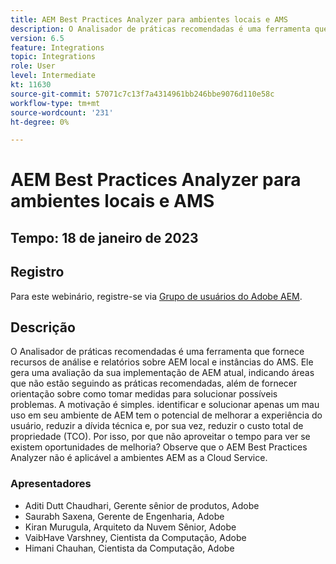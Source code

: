 ```yaml
---
title: AEM Best Practices Analyzer para ambientes locais e AMS
description: O Analisador de práticas recomendadas é uma ferramenta que fornece recursos de análise e relatórios sobre uma AEM local e instâncias do AMS. Ele gera uma avaliação da sua implementação de AEM atual, indicando áreas que não estão seguindo as práticas recomendadas, além de fornecer orientação sobre como tomar medidas para solucionar possíveis problemas.
version: 6.5
feature: Integrations
topic: Integrations
role: User
level: Intermediate
kt: 11630
source-git-commit: 57071c7c13f7a4314961bb246bbe9076d110e58c
workflow-type: tm+mt
source-wordcount: '231'
ht-degree: 0%

---
```


# AEM Best Practices Analyzer para ambientes locais e AMS

## Tempo: 18 de janeiro de 2023

## Registro

Para este webinário, registre-se via [Grupo de usuários do Adobe AEM](https://aem-augs.adobe.com/).

## Descrição

O Analisador de práticas recomendadas é uma ferramenta que fornece recursos de análise e relatórios sobre AEM local e instâncias do AMS. Ele gera uma avaliação da sua implementação de AEM atual, indicando áreas que não estão seguindo as práticas recomendadas, além de fornecer orientação sobre como tomar medidas para solucionar possíveis problemas. A motivação é simples. identificar e solucionar apenas um mau uso em seu ambiente de AEM tem o potencial de melhorar a experiência do usuário, reduzir a dívida técnica e, por sua vez, reduzir o custo total de propriedade (TCO). Por isso, por que não aproveitar o tempo para ver se existem oportunidades de melhoria?
Observe que o AEM Best Practices Analyzer não é aplicável a ambientes AEM as a Cloud Service.

### Apresentadores

* Aditi Dutt Chaudhari, Gerente sênior de produtos, Adobe
* Saurabh Saxena, Gerente de Engenharia, Adobe
* Kiran Murugula, Arquiteto da Nuvem Sênior, Adobe
* VaibHave Varshney, Cientista da Computação, Adobe
* Himani Chauhan, Cientista da Computação, Adobe
